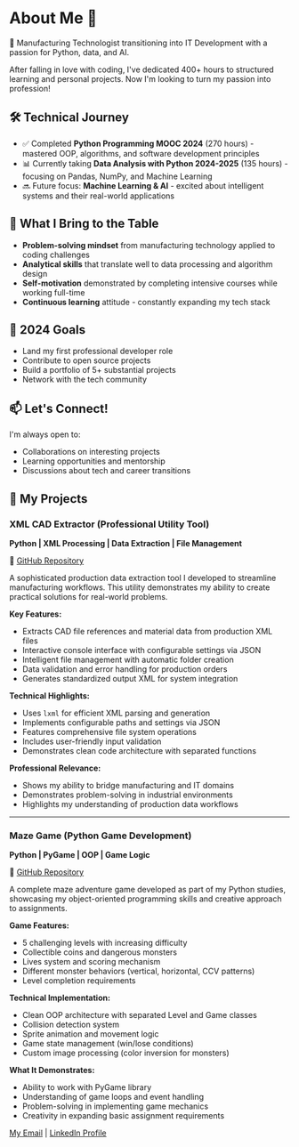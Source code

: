 # About Me 👋

🚀 Manufacturing Technologist transitioning into IT Development with a passion for Python, data, and AI. 

After falling in love with coding, I've dedicated 400+ hours to structured learning and personal projects. Now I'm looking to turn my passion into profession!

## 🛠️ Technical Journey
- ✅ Completed **Python Programming MOOC 2024** (270 hours) - mastered OOP, algorithms, and software development principles
- 📊 Currently taking **Data Analysis with Python 2024-2025** (135 hours) - focusing on Pandas, NumPy, and Machine Learning
- 🔜 Future focus: **Machine Learning & AI** - excited about intelligent systems and their real-world applications

## 🌟 What I Bring to the Table
- **Problem-solving mindset** from manufacturing technology applied to coding challenges
- **Analytical skills** that translate well to data processing and algorithm design
- **Self-motivation** demonstrated by completing intensive courses while working full-time
- **Continuous learning** attitude - constantly expanding my tech stack

## 🎯 2024 Goals
- Land my first professional developer role
- Contribute to open source projects
- Build a portfolio of 5+ substantial projects
- Network with the tech community

## 📫 Let's Connect!
I'm always open to:
- Collaborations on interesting projects
- Learning opportunities and mentorship
- Discussions about tech and career transitions

## 🚀 My Projects

### XML CAD Extractor (Professional Utility Tool)
**Python | XML Processing | Data Extraction | File Management**

🔗 [GitHub Repository](https://github.com/Groonst/XML_CAD_Extractor)

A sophisticated production data extraction tool I developed to streamline manufacturing workflows. This utility demonstrates my ability to create practical solutions for real-world problems.

**Key Features:**
- Extracts CAD file references and material data from production XML files
- Interactive console interface with configurable settings via JSON
- Intelligent file management with automatic folder creation
- Data validation and error handling for production orders
- Generates standardized output XML for system integration

**Technical Highlights:**
- Uses `lxml` for efficient XML parsing and generation
- Implements configurable paths and settings via JSON
- Features comprehensive file system operations
- Includes user-friendly input validation
- Demonstrates clean code architecture with separated functions

**Professional Relevance:**
- Shows my ability to bridge manufacturing and IT domains
- Demonstrates problem-solving in industrial environments
- Highlights my understanding of production data workflows

---

### Maze Game (Python Game Development)
**Python | PyGame | OOP | Game Logic**

🔗 [GitHub Repository](https://github.com/Groonst/Maze_Game)

A complete maze adventure game developed as part of my Python studies, showcasing my object-oriented programming skills and creative approach to assignments.

**Game Features:**
- 5 challenging levels with increasing difficulty
- Collectible coins and dangerous monsters
- Lives system and scoring mechanism
- Different monster behaviors (vertical, horizontal, CCV patterns)
- Level completion requirements

**Technical Implementation:**
- Clean OOP architecture with separated Level and Game classes
- Collision detection system
- Sprite animation and movement logic
- Game state management (win/lose conditions)
- Custom image processing (color inversion for monsters)

**What It Demonstrates:**
- Ability to work with PyGame library
- Understanding of game loops and event handling
- Problem-solving in implementing game mechanics
- Creativity in expanding basic assignment requirements

[My Email](groonst@gmail.com) | [LinkedIn Profile](https://www.linkedin.com/in/michal-filipek-4b6192161)
